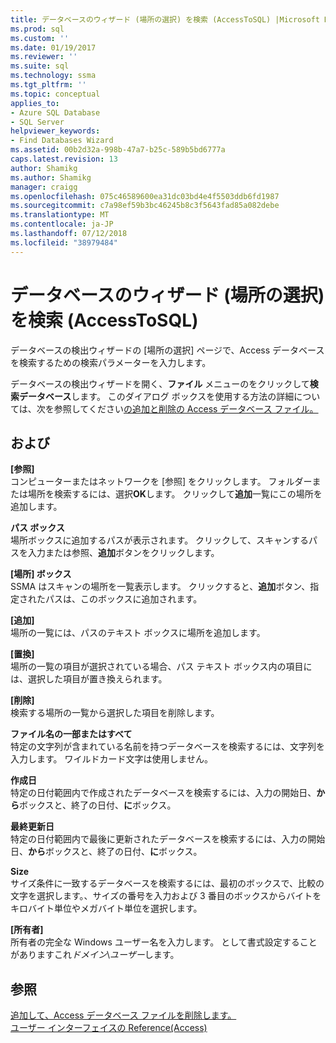 ```yaml
---
title: データベースのウィザード (場所の選択) を検索 (AccessToSQL) |Microsoft Docs
ms.prod: sql
ms.custom: ''
ms.date: 01/19/2017
ms.reviewer: ''
ms.suite: sql
ms.technology: ssma
ms.tgt_pltfrm: ''
ms.topic: conceptual
applies_to:
- Azure SQL Database
- SQL Server
helpviewer_keywords:
- Find Databases Wizard
ms.assetid: 00b2d32a-998b-47a7-b25c-589b5bd6777a
caps.latest.revision: 13
author: Shamikg
ms.author: Shamikg
manager: craigg
ms.openlocfilehash: 075c46589600ea31dc03bd4e4f5503ddb6fd1987
ms.sourcegitcommit: c7a98ef59b3bc46245b8c3f5643fad85a082debe
ms.translationtype: MT
ms.contentlocale: ja-JP
ms.lasthandoff: 07/12/2018
ms.locfileid: "38979484"
---
```

# <a name="find-databases-wizard-select-locations-accesstosql"></a>データベースのウィザード (場所の選択) を検索 (AccessToSQL)
データベースの検出ウィザードの [場所の選択] ページで、Access データベースを検索するための検索パラメーターを入力します。  
  
データベースの検出ウィザードを開く、**ファイル** メニューのをクリックして**検索データベース**します。 このダイアログ ボックスを使用する方法の詳細については、次を参照してください[の追加と削除の Access データベース ファイル。](http://msdn.microsoft.com/e944c740-4c8a-4bc1-b0ed-be57bc06dced)  
  
## <a name="options"></a>および  
**[参照]**  
コンピューターまたはネットワークを [参照] をクリックします。 フォルダーまたは場所を検索するには、選択**OK**します。 クリックして**追加**一覧にこの場所を追加します。  
  
**パス ボックス**  
場所ボックスに追加するパスが表示されます。 クリックして、スキャンするパスを入力または参照、**追加**ボタンをクリックします。  
  
**[場所] ボックス**  
SSMA はスキャンの場所を一覧表示します。 クリックすると、**追加**ボタン、指定されたパスは、このボックスに追加されます。  
  
**[追加]**  
場所の一覧には、パスのテキスト ボックスに場所を追加します。  
  
**[置換]**  
場所の一覧の項目が選択されている場合、パス テキスト ボックス内の項目には、選択した項目が置き換えられます。  
  
**[削除]**  
検索する場所の一覧から選択した項目を削除します。  
  
**ファイル名の一部またはすべて**  
特定の文字列が含まれている名前を持つデータベースを検索するには、文字列を入力します。 ワイルドカード文字は使用しません。  
  
**作成日**  
特定の日付範囲内で作成されたデータベースを検索するには、入力の開始日、**から**ボックスと、終了の日付、**に**ボックス。  
  
**最終更新日**  
特定の日付範囲内で最後に更新されたデータベースを検索するには、入力の開始日、**から**ボックスと、終了の日付、**に**ボックス。  
  
**Size**  
サイズ条件に一致するデータベースを検索するには、最初のボックスで、比較の文字を選択します。、サイズの番号を入力および 3 番目のボックスからバイトをキロバイト単位やメガバイト単位を選択します。  
  
**[所有者]**  
所有者の完全な Windows ユーザー名を入力します。 として書式設定することがありますこれ*ドメイン*\\*ユーザー*します。  
  
## <a name="see-also"></a>参照  
[追加して、Access データベース ファイルを削除します。](http://msdn.microsoft.com/e944c740-4c8a-4bc1-b0ed-be57bc06dced)  
[ユーザー インターフェイスの Reference(Access)](http://msdn.microsoft.com/af24c303-4a41-449b-9c86-d6558a97e839)  
  
